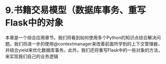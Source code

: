 # 9.书籍交易模型（数据库事务、重写Flask中的对象

本章是一个综合应用章节。我们将看到如何使用多个Python的知识点综合解决问题。我们将进一步的使用@contextmanager来改善前面所学到的上下文管理器，并结合yield来优化数据库事务。此外，我们还将重写Flask中的一些对象的方法，来实现我们自己的业务逻辑